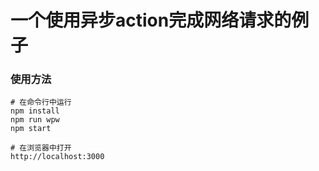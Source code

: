# 一个使用异步action完成网络请求的例子

### 使用方法

```
# 在命令行中运行
npm install
npm run wpw
npm start

# 在浏览器中打开
http://localhost:3000
```